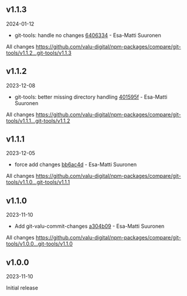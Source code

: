 ## v1.1.3

2024-01-12

-   git-tools: handle no changes [6406334](https://github.com/valu-digital/npm-packages/commit/6406334) - Esa-Matti Suuronen

All changes https://github.com/valu-digital/npm-packages/compare/git-tools/v1.1.2...git-tools/v1.1.3

## v1.1.2

2023-12-08

-   git-tools: better missing directory handling [401595f](https://github.com/valu-digital/npm-packages/commit/401595f) - Esa-Matti Suuronen

All changes https://github.com/valu-digital/npm-packages/compare/git-tools/v1.1.1...git-tools/v1.1.2

## v1.1.1

2023-12-05

-   force add changes [bb6ac4d](https://github.com/valu-digital/npm-packages/commit/bb6ac4d) - Esa-Matti Suuronen

All changes https://github.com/valu-digital/npm-packages/compare/git-tools/v1.1.0...git-tools/v1.1.1

## v1.1.0

2023-11-10

-   Add git-valu-commit-changes [a304b09](https://github.com/valu-digital/npm-packages/commit/a304b09) - Esa-Matti Suuronen

All changes https://github.com/valu-digital/npm-packages/compare/git-tools/v1.0.0...git-tools/v1.1.0

## v1.0.0

2023-11-10

Initial release
